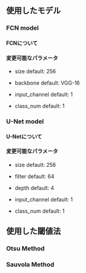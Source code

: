 ## 使用したモデル

### FCN model

#### FCNについて

#### 変更可能なパラメータ

- size
default: 256

- backbone
default: VGG-16

- input_channel
default: 1

- class_num
default: 1

### U-Net model

#### U-Netについて

#### 変更可能なパラメータ

- size
default: 256

- filter
default: 64

- depth
default: 4

- input_channel
default: 1

- class_num
default: 1

## 使用した閾値法

### Otsu Method

### Sauvola Method